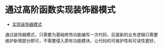 # 通过高阶函数实现装饰器模式

- [实现装饰器模式](./high.go)

通过装饰器模式，只需要为基础修饰功能编写一次代码，后面新的业务逻辑只需要维护新增部分即可，不需要侵入原有功能模块，让代码的可维护性和可读性更好。